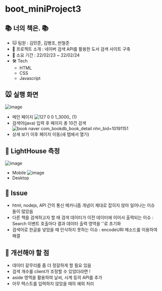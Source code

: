 # boot_miniProject3
## 📚 너의 책은. 📚

+ 🐱 팀원 : 김민준, 김병조, 반철준
+ 🐹 프로젝트 소개 : 네이버 검색 API를 활용한 도서 검색 사이트 구축
+ 💪 소요 기간 : 22/02/23 ~ 22/02/24
+ 🛠️ Tech
  + HTML
  + CSS
  + Javascript

## 🐭 실행 화면
![image](https://user-images.githubusercontent.com/57746855/155629481-3865930a-4078-491d-9f01-2e984cdef5dd.png)
+ 메인 페이지
![127 0 0 1_3000_ (1)](https://user-images.githubusercontent.com/57746855/155629561-2aba7cab-f94e-47a5-95e2-75a380d9232a.png)
+ 검색어(java) 입력 후 페이지 총 10건 검색
![book naver com_bookdb_book_detail nhn_bid=10191151](https://user-images.githubusercontent.com/57746855/155629662-250ab431-e5bf-4b86-8bab-ed6613da4b4b.png)
+ 상세 보기 이후 페이지 이동(새 탭에서 열기)

## 🎨 LightHouse 측정
![image](https://user-images.githubusercontent.com/57746855/155629775-5249fe00-1562-4055-b6dc-8db696ac0b9c.png)
+ Mobile
![image](https://user-images.githubusercontent.com/57746855/155629822-495f4dfa-81fb-4f56-82b4-98a5cdffe083.png)
+ Desktop

## 🐯 Issue
+ html, nodejs, API 간의 통신 메카니즘 개념이 제대로 잡히지 않아 일어나는 이슈들이 많았음
+ 다른 책을 검색하고자 할 때 검색 데이터가 이전 데이터에 이어서 출력되는 이슈 : Search 이벤트 호출마다 결과 데이터 출력 영역을 ''로 초기화
+ 검색어로 한글을 넣었을 때 인식하지 못하는 이슈 : encodeURI 메소드를 이용하여 해결


## 🐻 개선해야 할 점
+ 데이터 갈무리를 좀 더 정갈하게 할 필요 있음
+ 검색 개수를 client가 조정할 수 있었더라면 !
+ aside 영역을 활용하여 날씨, 시계 등의 API를 추가
+ 아무 텍스트를 입력하지 않았을 때의 예외 처리
